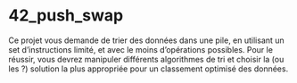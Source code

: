 # 42_push_swap
Ce projet vous demande de trier des données dans une pile, en utilisant un set d’instructions limité, et avec le moins d’opérations possibles. Pour le réussir, vous devrez manipuler différents algorithmes de tri et choisir la (ou les ?) solution la plus appropriée pour un classement optimisé des données.
